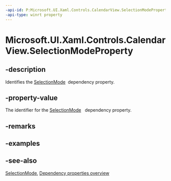 ```yaml
---
-api-id: P:Microsoft.UI.Xaml.Controls.CalendarView.SelectionModeProperty
-api-type: winrt property
---
```


<!-- Property syntax
public Windows.UI.Xaml.DependencyProperty SelectionModeProperty { get; }
-->

# Microsoft.UI.Xaml.Controls.CalendarView.SelectionModeProperty

## -description
Identifies the [SelectionMode](calendarview_selectionmode.md)  dependency property.

## -property-value
The identifier for the [SelectionMode](calendarview_selectionmode.md)   dependency property.

## -remarks

## -examples

## -see-also
[SelectionMode](calendarview_selectionmode.md), [Dependency properties overview](/windows/uwp/xaml-platform/dependency-properties-overview)
